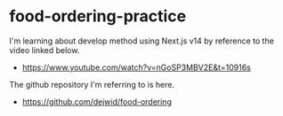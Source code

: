 # food-ordering-practice

I'm learning about develop method using Next.js v14 by reference to the video linked below.

- https://www.youtube.com/watch?v=nGoSP3MBV2E&t=10916s

The github repository I'm referring to is here.

- https://github.com/dejwid/food-ordering
